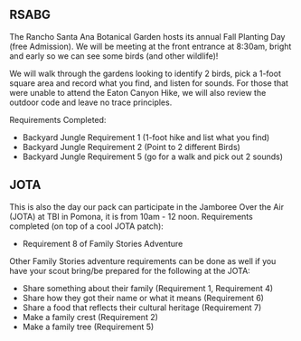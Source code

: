 ## RSABG
The Rancho Santa Ana Botanical Garden hosts its annual Fall Planting Day (free Admission).  We will be meeting at the front entrance at 8:30am, bright and early so we can see some birds (and other wildlife)!

We will walk through the gardens looking to identify 2 birds, pick a 1-foot square area and record what you find, and listen for sounds.  For those that were unable to attend the Eaton Canyon Hike, we will also review the outdoor code and leave no trace principles.  

Requirements Completed:
<ul>
<li>Backyard Jungle Requirement 1 (1-foot hike and list what you find)</li>
<li>Backyard Jungle Requirement 2 (Point to 2 different Birds)</li>
<li>Backyard Jungle Requirement 5 (go for a walk and pick out 2 sounds)</li>
</ul>

## JOTA
This is also the day our pack can participate in the Jamboree Over the Air (JOTA) at TBI in Pomona, it is from 10am - 12 noon.
Requirements completed (on top of a cool JOTA patch):
* Requirement 8 of Family Stories Adventure

Other Family Stories adventure requirements can be done as well if you have your scout bring/be prepared for the following at the JOTA:
* Share something about their family (Requirement 1, Requirement 4)
* Share how they got their name or what it means (Requirement 6)
* Share a food that reflects their cultural heritage (Requirement 7)
* Make a family crest (Requirement 2)
* Make a family tree (Requirement 5)

